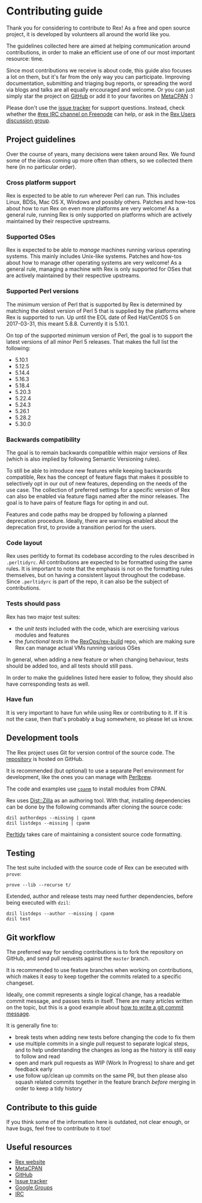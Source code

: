 # Contributing guide

Thank you for considering to contribute to Rex! As a free and open source project, it is developed by volunteers all around the world like you.

The guidelines collected here are aimed at helping communication around contributions, in order to make an efficient use of one of our most important resource: time.

Since most contributions we receive is about code, this guide also focuses a lot on them, but it's far from the only way you can participate. Improving documentation, submitting and triaging bug reports, or spreading the word via blogs and talks are all equally encouraged and welcome. Or you can just simply star the project on [GitHub](https://github.com/RexOps/Rex) or add it to your favorites on [MetaCPAN](https://metacpan.org/pod/Rex) :)

Please don't use the [issue tracker](https://github.com/RexOps/Rex/issues) for support questions. Instead, check whether the [#rex IRC channel on Freenode](https://webchat.freenode.net/?channels=rex) can help, or ask in the [Rex Users discussion group](https://groups.google.com/forum/#!forum/rex-users).

## Project guidelines

Over the course of years, many decisions were taken around Rex. We found some of the ideas coming up more often than others, so we collected them here (in no particular order).

### Cross platform support

Rex is expected to be able to _run_ wherever Perl can run. This includes Linux, BDSs, Mac OS X, Windows and possibly others. Patches and how-tos about how to run Rex on even more platforms are very welcome! As a general rule, running Rex is only supported on platforms which are actively maintained by their respective upstreams.

### Supported OSes

Rex is expected to be able to _manage_ machines running various operating systems. This mainly includes Unix-like systems. Patches and how-tos about how to manage other operating systems are very welcome! As a general rule, managing a machine with Rex is only supported for OSes that are actively maintained by their respective upstreams.

### Supported Perl versions

The minimum version of Perl that is supported by Rex is determined by matching the oldest version of Perl 5 that is supplied by the platforms where Rex is supported to run. Up until the EOL date of Red Hat/CentOS 5 on 2017-03-31, this meant 5.8.8. Currently it is 5.10.1.

On top of the supported minimum version of Perl, the goal is to support the latest versions of all minor Perl 5 releases. That makes the full list the following:

 - 5.10.1
 - 5.12.5
 - 5.14.4
 - 5.16.3
 - 5.18.4
 - 5.20.3
 - 5.22.4
 - 5.24.3
 - 5.26.1
 - 5.28.2
 - 5.30.0

### Backwards compatibility

The goal is to remain backwards compatible within major versions of Rex (which is also implied by following Semantic Versioning rules).

To still be able to introduce new features while keeping backwards compatible, Rex has the concept of feature flags that makes it possible to selectively opt in our out of new features, depending on the needs of the use case. The collection of preferred settings for a specific version of Rex can also be enabled via feature flags named after the minor releases. The goal is to have pairs of feature flags for opting in and out.

Features and code paths may be dropped by following a planned deprecation procedure. Ideally, there are warnings enabled about the deprecation first, to provide a transition period for the users.

### Code layout

Rex uses perltidy to format its codebase according to the rules described in `.perltidyrc`. All contributions are expected to be formatted using the same rules. It is important to note that the emphasis is not on the formatting rules themselves, but on having a consistent layout throughout the codebase. Since `.perltidyrc` is part of the repo, it can also be the subject of contributions.

### Tests should pass

Rex has two major test suites:

 - the _unit tests_ included with the code, which are exercising various modules and features
 - the _functional tests_ in the [RexOps/rex-build](https://github.com/RexOps/rex-build) repo, which are making sure Rex can manage actual VMs running various OSes

In general, when adding a new feature or when changing behaviour, tests should be added too, and all tests should still pass.

In order to make the guidelines listed here easier to follow, they should also have corresponding tests as well.

### Have fun

It is very important to have fun while using Rex or contributing to it. If it is not the case, then that's probably a bug somewhere, so please let us know.

## Development tools

The Rex project uses Git for version control of the source code. The [repository](https://github.com/RexOps/Rex) is hosted on GitHub.

It is recommended (but optional) to use a separate Perl environment for development, like the ones you can manage with [Perlbrew](https://perlbrew.pl/).

The code and examples use [`cpanm`](https://metacpan.org/pod/App::cpanminus) to install modules from CPAN.

Rex uses [Dist::Zilla](https://metacpan.org/pod/Dist::Zilla) as an authoring tool. With that, installing dependencies can be done by the following commands after cloning the source code:

    dzil authordeps --missing | cpanm
    dzil listdeps --missing | cpanm

[Perltidy](https://metacpan.org/pod/distribution/Perl-Tidy/bin/perltidy) takes care of maintaining a consistent source code formatting.

## Testing

The test suite included with the source code of Rex can be executed with `prove`:

    prove --lib --recurse t/

Extended, author and release tests may need further dependencies, before being executed with `dzil`:

    dzil listdeps --author --missing | cpanm
    dzil test

## Git workflow

The preferred way for sending contributions is to fork the repository on GitHub, and send pull requests against the `master` branch.

It is recommended to use feature branches when working on contributions, which makes it easy to keep together the commits related to a specific changeset.

Ideally, one commit represents a single logical change, has a readable commit message, and passes tests in itself. There are many articles written on the topic, but this is a good example about [how to write a git commit message](https://chris.beams.io/posts/git-commit/).

It is generally fine to:
 - break tests when adding new tests before changing the code to fix them
 - use multiple commits in a single pull request to separate logical steps, and to help understanding the changes as long as the history is still easy to follow and read
 - open and mark pull requests as WIP (Work In Progress) to share and get feedback early
 - use follow up/clean up commits on the same PR, but then please also squash related commits together in the feature branch _before_ merging in order to keep a tidy history

## Contribute to this guide

If you think some of the information here is outdated, not clear enough, or have bugs, feel free to contribute to it too!

## Useful resources

 - [Rex website](https://www.rexify.org)
 - [MetaCPAN](https://metacpan.org/pod/Rex)
 - [GitHub](https://github.com/RexOps/Rex)
 - [Issue tracker](https://github.com/RexOps/Rex/issues)
 - [Google Groups](https://groups.google.com/forum/#!forum/rex-users)
 - [IRC](https://webchat.freenode.net/?channels=rex)
